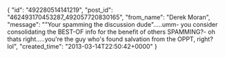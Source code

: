  {
   "id": "492280514141219",
   "post_id": "462493170453287_492057720830165",
   "from_name": "Derek Moran",
   "message": "\"Your spamming the discussion dude\".....umm- you consider consolidating the BEST-OF info for the benefit of others SPAMMING?- oh thats right.....you're the guy who's found salvation from the OPPT, right? lol",
   "created_time": "2013-03-14T22:50:42+0000"
 }
